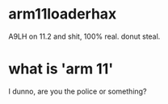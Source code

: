 # arm11loaderhax
A9LH on 11.2 and shit, 100% real. donut steal.
# what is 'arm 11'
I dunno, are you the police or something?
